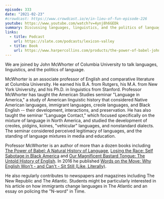 ```yaml
---
episode: 333
date: "2021-02-23"
#crowdcast: https://www.crowdcast.io/e/in-lieu-of-fun-episode-226
youtube: https://www.youtube.com/watch?v=4ynj8h6GEDk
summary: Discussing languages, linguistics, and the politics of language
links:
  - title: Podcast
    url: https://slate.com/podcasts/lexicon-valley
  - title: Book
    url: https://www.harpercollins.com/products/the-power-of-babel-john-mcwhorter
---
```

We are joined by John McWhorter of Columbia University to talk languages,
linguistics, and the politics of language.

McWhorter is an associate professor of English and comparative literature at
Columbia University. He earned his B.A. from Rutgers, his M.A. from New York
University, and his Ph.D. in linguistics from Stanford. Professor McWhorter has
taught the American Studies seminar "Language in America," a study of American
linguistic history that considered Native American languages, immigrant
languages, creole languages, and Black English -- their development,
interactions, and preservation. He has also taught the seminar "Language
Contact," which focused specifically on the mixture of language in North
America, and studied the development of creoles, pidgins, koines, "vehicular"
languages, and nonstandard dialects. The seminar considered perceived
legitimacy of languages, and the standing of language mixtures in media and
education.

Professor McWhorter is an author of more than a dozen books including [The
Power of Babel: A Natural History of Language][book1], [Losing the Race: Self
Sabotage in Black America][book2] and [Our Magnificent Bastard Tongue: The
Untold History of English][book3]. In 2016 he published [Words on the Move: Why
English Won't - and Can't - Sit Still (Like, Literally)][book4]. 

He also regularly contributes to newspapers and magazines including The New
Republic and The Atlantic. Students might be particularly interested in his
article on how immigrants change languages in The Atlantic and an essay on
policing the "N-word" in Time.

[book1]: https://www.harpercollins.com/products/the-power-of-babel-john-mcwhorter
[book2]: https://www.harpercollins.com/products/losing-the-race-john-mcwhorter
[book3]: https://www.penguinrandomhouse.com/books/302945/our-magnificent-bastard-tongue-by-john-mcwhorter/
[book4]: https://us.macmillan.com/books/9781250143785
